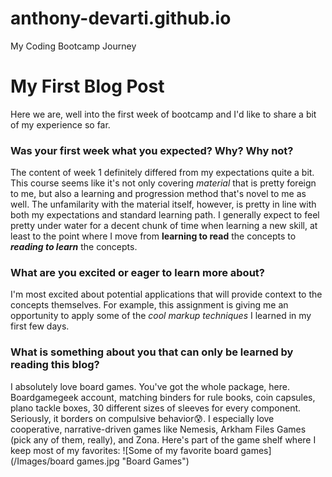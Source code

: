 # anthony-devarti.github.io
My Coding Bootcamp Journey
# My First Blog Post
Here we are, well into the first week of bootcamp and I'd like to share a bit of my experience so far.

### Was your first week what you expected? Why? Why not?
The content of week 1 definitely differed from my expectations quite a bit. This course seems like it's not only covering _material_ that is pretty foreign to me, but also a learning and progression method that's novel to me as well.  The unfamilarity with the material itself, however, is pretty in line with both my expectations and standard learning path.  I generally expect to feel pretty under water for a decent chunk of time when learning a new skill, at least to the point where I move from **learning to read** the concepts to _**reading to learn**_ the concepts.

### What are you excited or eager to learn more about?
I'm most excited about potential applications that will provide context to the concepts themselves.  For example, this assignment is giving me an opportunity to apply some of the <em>cool markup techniques</em> I learned in my first few days. 
### What is something about you that can only be learned by reading this blog? 
I absolutely love board games.  You've got the whole package, here.  Boardgamegeek account, matching binders for rule books, coin capsules, plano tackle boxes, 30 different sizes of sleeves for every component.  Seriously, it borders on compulsive behavior:cold_sweat:.  I especially love cooperative, narrative-driven games like Nemesis, Arkham Files Games (pick any of them, really), and Zona.  Here's part of the game shelf where I keep most of my favorites:
![Some of my favorite board games](/Images/board games.jpg "Board Games")